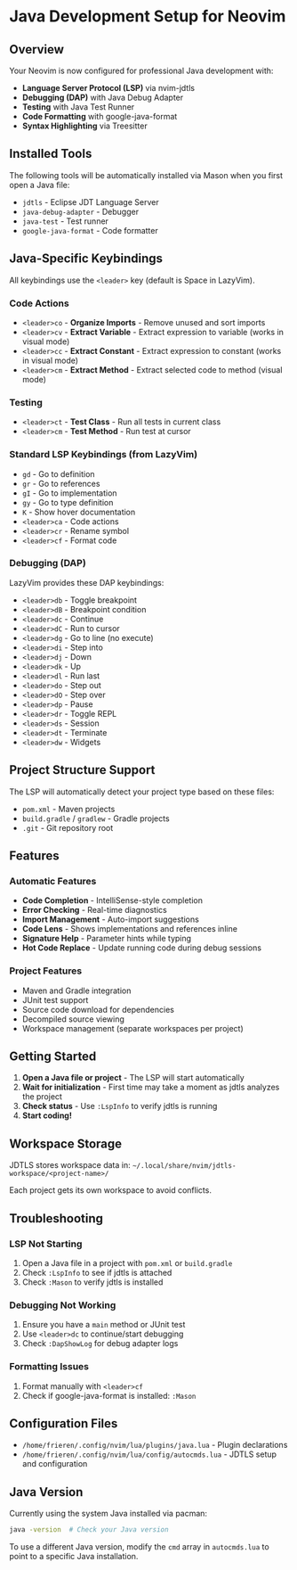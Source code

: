 # Java Development Setup for Neovim

## Overview
Your Neovim is now configured for professional Java development with:
- **Language Server Protocol (LSP)** via nvim-jdtls
- **Debugging (DAP)** with Java Debug Adapter
- **Testing** with Java Test Runner
- **Code Formatting** with google-java-format
- **Syntax Highlighting** via Treesitter

## Installed Tools

The following tools will be automatically installed via Mason when you first open a Java file:
- `jdtls` - Eclipse JDT Language Server
- `java-debug-adapter` - Debugger
- `java-test` - Test runner
- `google-java-format` - Code formatter

## Java-Specific Keybindings

All keybindings use the `<leader>` key (default is Space in LazyVim).

### Code Actions
- `<leader>co` - **Organize Imports** - Remove unused and sort imports
- `<leader>cv` - **Extract Variable** - Extract expression to variable (works in visual mode)
- `<leader>cc` - **Extract Constant** - Extract expression to constant (works in visual mode)
- `<leader>cm` - **Extract Method** - Extract selected code to method (visual mode)

### Testing
- `<leader>ct` - **Test Class** - Run all tests in current class
- `<leader>cm` - **Test Method** - Run test at cursor

### Standard LSP Keybindings (from LazyVim)
- `gd` - Go to definition
- `gr` - Go to references
- `gI` - Go to implementation
- `gy` - Go to type definition
- `K` - Show hover documentation
- `<leader>ca` - Code actions
- `<leader>cr` - Rename symbol
- `<leader>cf` - Format code

### Debugging (DAP)
LazyVim provides these DAP keybindings:
- `<leader>db` - Toggle breakpoint
- `<leader>dB` - Breakpoint condition
- `<leader>dc` - Continue
- `<leader>dC` - Run to cursor
- `<leader>dg` - Go to line (no execute)
- `<leader>di` - Step into
- `<leader>dj` - Down
- `<leader>dk` - Up
- `<leader>dl` - Run last
- `<leader>do` - Step out
- `<leader>dO` - Step over
- `<leader>dp` - Pause
- `<leader>dr` - Toggle REPL
- `<leader>ds` - Session
- `<leader>dt` - Terminate
- `<leader>dw` - Widgets

## Project Structure Support

The LSP will automatically detect your project type based on these files:
- `pom.xml` - Maven projects
- `build.gradle` / `gradlew` - Gradle projects
- `.git` - Git repository root

## Features

### Automatic Features
- **Code Completion** - IntelliSense-style completion
- **Error Checking** - Real-time diagnostics
- **Import Management** - Auto-import suggestions
- **Code Lens** - Shows implementations and references inline
- **Signature Help** - Parameter hints while typing
- **Hot Code Replace** - Update running code during debug sessions

### Project Features
- Maven and Gradle integration
- JUnit test support
- Source code download for dependencies
- Decompiled source viewing
- Workspace management (separate workspaces per project)

## Getting Started

1. **Open a Java file or project** - The LSP will start automatically
2. **Wait for initialization** - First time may take a moment as jdtls analyzes the project
3. **Check status** - Use `:LspInfo` to verify jdtls is running
4. **Start coding!**

## Workspace Storage

JDTLS stores workspace data in: `~/.local/share/nvim/jdtls-workspace/<project-name>/`

Each project gets its own workspace to avoid conflicts.

## Troubleshooting

### LSP Not Starting
1. Open a Java file in a project with `pom.xml` or `build.gradle`
2. Check `:LspInfo` to see if jdtls is attached
3. Check `:Mason` to verify jdtls is installed

### Debugging Not Working
1. Ensure you have a `main` method or JUnit test
2. Use `<leader>dc` to continue/start debugging
3. Check `:DapShowLog` for debug adapter logs

### Formatting Issues
1. Format manually with `<leader>cf`
2. Check if google-java-format is installed: `:Mason`

## Configuration Files

- `/home/frieren/.config/nvim/lua/plugins/java.lua` - Plugin declarations
- `/home/frieren/.config/nvim/lua/config/autocmds.lua` - JDTLS setup and configuration

## Java Version

Currently using the system Java installed via pacman:
```bash
java -version  # Check your Java version
```

To use a different Java version, modify the `cmd` array in `autocmds.lua` to point to a specific Java installation.


